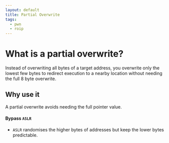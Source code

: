 ```yaml
---
layout: default
title: Partial Overwrite
tags:
  - pwn
  - roip
---
```


# What is a partial overwrite?
Instead of overwriting all bytes of a target address, you overwrite only the lowest few bytes to redirect execution to a nearby location without needing the full 8 byte overwrite.

## Why use it

A partial overwrite avoids needing the full pointer value.
#### Bypass `ASLR` 
- `ASLR` randomises the higher bytes of addresses but keep the lower bytes predictable.

